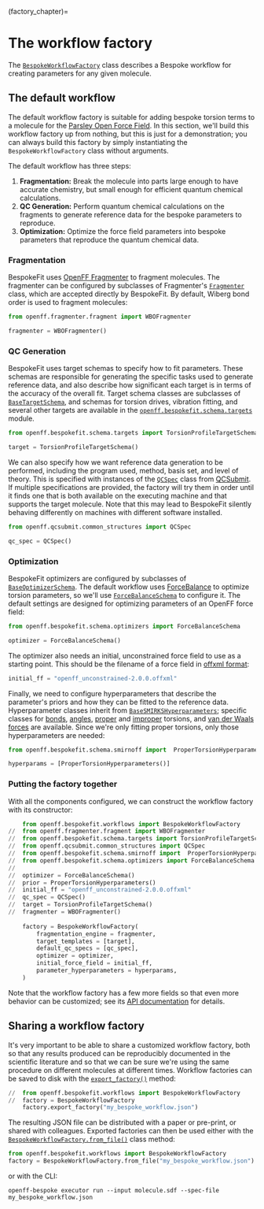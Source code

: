 (factory_chapter)=
# The workflow factory

The [`BespokeWorkflowFactory`] class describes a Bespoke workflow for
creating parameters for any given molecule.

[`BespokeWorkflowFactory`]: openff.bespokefit.workflows.bespoke.BespokeWorkflowFactory

## The default workflow

The default workflow factory is suitable for adding bespoke torsion terms to a
molecule for the [Parsley Open Force Field]. In this section, we'll build this
workflow factory up from nothing, but this is just for a demonstration; you can
always build this factory by simply instantiating the `BespokeWorkflowFactory`
class without arguments.

The default workflow has three steps:

1. **Fragmentation:** Break the molecule into parts large enough to have accurate
chemistry, but small enough for efficient quantum chemical calculations.
2. **QC Generation:** Perform quantum chemical calculations on the fragments to
generate reference data for the bespoke parameters to reproduce.
3. **Optimization:** Optimize the force field parameters into bespoke parameters
that reproduce the quantum chemical data.

### Fragmentation

BespokeFit uses [OpenFF Fragmenter] to fragment molecules. The fragmenter can be
configured by subclasses of Fragmenter's [`Fragmenter`] class, which are accepted
directly by BespokeFit. By default, Wiberg bond order is used to fragment molecules:

```python
from openff.fragmenter.fragment import WBOFragmenter

fragmenter = WBOFragmenter()
```

### QC Generation

BespokeFit uses target schemas to specify how to fit parameters. These schemas are
responsible for generating the specific tasks used to generate reference data,
and also describe how significant each target is in terms of the accuracy of the
overall fit. Target schema classes are subclasses of [`BaseTargetSchema`], and schemas
for torsion drives, vibration fitting, and several other targets are available in the
[`openff.bespokefit.schema.targets`] module.

```python
from openff.bespokefit.schema.targets import TorsionProfileTargetSchema

target = TorsionProfileTargetSchema()
```

We can also specify how we want reference data generation to be performed,
including the program used, method, basis set, and level of theory. This is specified
with instances of the [`QCSpec`] class from [QCSubmit]. If multiple specifications are 
provided, the factory will try them in order until it finds one that is both available
on the executing machine and that supports the target molecule. Note that this may lead
to BespokeFit silently behaving differently on machines with different software installed.

```python
from openff.qcsubmit.common_structures import QCSpec

qc_spec = QCSpec()
```

[`BaseTargetSchema`]: openff.bespokefit.schema.targets.BaseTargetSchema
[`openff.bespokefit.schema.targets`]: openff.bespokefit.schema.targets
[`QCSpec`]: openff.qcsubmit.common_structures.QCSpec
[QCSubmit]: https://github.com/openforcefield/openff-qcsubmit

### Optimization

BespokeFit optimizers are configured by subclasses of [`BaseOptimizerSchema`]. 
The default workflow uses [ForceBalance] to optimize torsion parameters, so we'll
use [`ForceBalanceSchema`] to configure it. The default settings are designed 
for optimizing parameters of an OpenFF force field:

```python
from openff.bespokefit.schema.optimizers import ForceBalanceSchema

optimizer = ForceBalanceSchema()
```

The optimizer also needs an initial, unconstrained force field to use as a starting
point. This should be the filename of a force field in [offxml format]:

```python
initial_ff = "openff_unconstrained-2.0.0.offxml"
```

Finally, we need to configure hyperparameters that describe the parameter's
priors and how they can be fitted to the reference data. Hyperparameter classes
inherit from [`BaseSMIRKSHyperparameters`]; specific classes for [bonds],
[angles], [proper] and [improper] torsions, and [van der Waals forces] are
available. Since we're only fitting proper torsions, only those hyperparameters
are needed:

```python
from openff.bespokefit.schema.smirnoff import  ProperTorsionHyperparameters

hyperparams = [ProperTorsionHyperparameters()]
```

[`BaseSMIRKSHyperparameters`]: openff.bespokefit.schema.smirnoff.BaseSMIRKSHyperparameters
[bonds]: openff.bespokefit.schema.smirnoff.BondHyperparameters
[angles]: openff.bespokefit.schema.smirnoff.AngleHyperparameters
[proper]: openff.bespokefit.schema.smirnoff.ProperTorsionHyperparameters
[improper]: openff.bespokefit.schema.smirnoff.ImproperTorsionHyperparameters
[van der Waals forces]: openff.bespokefit.schema.smirnoff.VdWHyperparameters

### Putting the factory together

With all the components configured, we can construct the workflow factory with its constructor:

```python
    from openff.bespokefit.workflows import BespokeWorkflowFactory
//  from openff.fragmenter.fragment import WBOFragmenter
//  from openff.bespokefit.schema.targets import TorsionProfileTargetSchema
//  from openff.qcsubmit.common_structures import QCSpec
//  from openff.bespokefit.schema.smirnoff import  ProperTorsionHyperparameters
//  from openff.bespokefit.schema.optimizers import ForceBalanceSchema
//  
//  optimizer = ForceBalanceSchema()
//  prior = ProperTorsionHyperparameters()
//  initial_ff = "openff_unconstrained-2.0.0.offxml" 
//  qc_spec = QCSpec()
//  target = TorsionProfileTargetSchema()
//  fragmenter = WBOFragmenter()
    
    factory = BespokeWorkflowFactory(
        fragmentation_engine = fragmenter,
        target_templates = [target],
        default_qc_specs = [qc_spec],
        optimizer = optimizer,
        initial_force_field = initial_ff,
        parameter_hyperparameters = hyperparams,
    )
```

Note that the workflow factory has a few more fields so that even more behavior
can be customized; see its [API documentation] for details.


[OpenFF Fragmenter]: https://github.com/openforcefield/openff-fragmenter
[`Fragmenter`]: openff.fragmenter.fragment.Fragmenter
[ForceBalance]: https://github.com/leeping/forcebalance
[`ForceBalanceSchema`]: openff.bespokefit.schema.optimizers.ForceBalanceSchema
[Parsley Open Force Field]: https://openforcefield.org/force-fields/force-fields/#parsley
[`BaseOptimizerSchema`]: openff.bespokefit.schema.optimizers.BaseOptimizerSchema
[offxml format]: https://openforcefield.github.io/standards/standards/smirnoff/
[API documentation]: openff.bespokefit.workflows.bespoke.BespokeWorkflowFactory

## Sharing a workflow factory

It's very important to be able to share a customized workflow factory, both so that 
any results produced can be reproducibly documented in the scientific literature and so
that we can be sure we're using the same procedure on different molecules at different
times. Workflow factories can be saved to disk with the [`export_factory()`] method:

```python
//  from openff.bespokefit.workflows import BespokeWorkflowFactory
//  factory = BespokeWorkflowFactory
    factory.export_factory("my_bespoke_workflow.json")
```

The resulting JSON file can be distributed with a paper or pre-print, or shared
with colleagues. Exported factories can then be used either with the
[`BespokeWorkflowFactory.from_file()`] class method:

```python
from openff.bespokefit.workflows import BespokeWorkflowFactory
factory = BespokeWorkflowFactory.from_file("my_bespoke_workflow.json")
```

or with the CLI:

```shell
openff-bespoke executor run --input molecule.sdf --spec-file my_bespoke_workflow.json
```

[`export_factory()`]: openff.bespokefit.workflows.bespoke.BespokeWorkflowFactory.export_factory
[`BespokeWorkflowFactory.from_file()`]: openff.bespokefit.workflows.bespoke.BespokeWorkflowFactory.from_file